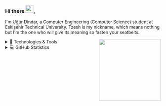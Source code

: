 ### Hi there <img src="https://media.giphy.com/media/hvRJCLFzcasrR4ia7z/giphy.gif" width="25px"></a>,

I'm Uğur Dindar, a Computer Engineering (Computer Science) student at Eskişehir Technical University. Tzesh is my nickname, which means nothing but I'm the one who will give its meaning so fasten your seatbelts.

<a href="https://ugurdindar.com/"><img src="https://ugurdindar.com/img/github-logo.png" align="right" height="200" /></a>

<details>
  <summary>🚀 Technologies & Tools</summary>
  
  ![Git](https://img.shields.io/badge/-Git-black?style=flat-square&logo=git)
  ![GitHub](https://img.shields.io/badge/-GitHub-181717?style=flat-square&logo=github)
  ![IntelliJ](https://img.shields.io/badge/-IntelliJ%20IDEA-black?style=flat-square&logo=jetbrains)
  ![PyCharm](https://img.shields.io/badge/-PyCharm-black?style=flat-square&logo=jetbrains)
  ![VS Code](https://img.shields.io/badge/-VS%20Code-black?style=flat-square&logo=visual-studio-code)
  ![VS](https://img.shields.io/badge/-VS-black?style=flat-square&logo=visual-studio)
  
  ![HTML](https://img.shields.io/badge/HTML5-black?style=flat-square&logo=HTML5)
  ![CSS3](https://img.shields.io/badge/CSS-black?style=flat-square&logo=CSS3)
  ![Bootstrap](https://img.shields.io/badge/Bootstrap-black?style=flat-square&logo=Bootstrap)
  ![MySQL](https://img.shields.io/badge/MySQL-black?style=flat-square&logo=MySQL)
  
  ![Java](https://img.shields.io/badge/Java-black?style=flat-square&logo=java)
  ![C#](https://img.shields.io/badge/C%23-black?style=flat-square&logo=C-sharp)
  ![JavaScript](https://img.shields.io/badge/JavaScript-black?style=flat-square&logo=javascript)
  ![Python](https://img.shields.io/badge/-Python-black?style=flat-square&logo=Python)
  
  ![Mozilla Firefox](https://img.shields.io/badge/Firefox-black?style=flat-square&logo=firefox)
  ![Microsoft Edge](https://img.shields.io/badge/Edge-black?style=flat-square&logo=microsoft-edge)
  ![Discord](https://img.shields.io/badge/Discord-black?style=flat-square&logo=discord)
  ![Windows](https://img.shields.io/badge/Windows-black?style=flat-square&logo=windows)
  ![Linux](https://img.shields.io/badge/Linux-black?style=flat-square&logo=linux)
  
</details>

<details>
  <summary>💻 GitHub Statistics</summary>
   
  ![Tzesh's github stats](https://github-readme-stats.vercel.app/api?username=tzesh&show_icons=true&show_icons=true&theme=dark)
  <img src="https://github-readme-stats.vercel.app/api/top-langs/?username=tzesh&layout=compact&count_private=true&theme=dark" />

</details>
